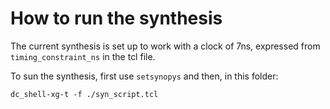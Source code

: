 # How to run the synthesis

The current synthesis is set up to work with a clock of 7ns, expressed from `timing_constraint_ns` in the tcl file.

To sun the synthesis, first use `setsynopys` and then, in this folder:

`dc_shell-xg-t -f ./syn_script.tcl`

